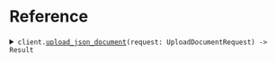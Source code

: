 # Reference
<details><summary><code>client.<a href="/src/client.rs">upload_json_document</a>(request: UploadDocumentRequest) -> Result<UploadDocumentResponse, ApiError></code></summary>
<dl>
<dd>

#### 🔌 Usage

<dl>
<dd>

<dl>
<dd>

```rust
use seed_api::{ApiClient, ClientConfig, UploadDocumentRequest};

#[tokio::main]
async fn main() {
    let config = ClientConfig {
        token: Some("<token>".to_string()),
        ..Default::default()
    };
    let client = ApiClient::new(config).expect("Failed to build client");
    client
        .upload_json_document(&UploadDocumentRequest {}, None)
        .await;
}
```
</dd>
</dl>
</dd>
</dl>

#### ⚙️ Parameters

<dl>
<dd>

<dl>
<dd>

**author:** `Option<String>` 
    
</dd>
</dl>

<dl>
<dd>

**tags:** `Option<Vec<String>>` 
    
</dd>
</dl>

<dl>
<dd>

**title:** `Option<String>` 
    
</dd>
</dl>
</dd>
</dl>


</dd>
</dl>
</details>
